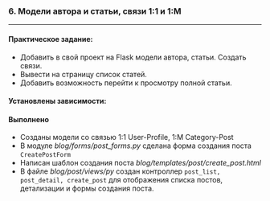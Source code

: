 ### 6. Модели автора и статьи, связи 1:1 и 1:M

---

#### Практическое задание:

* Добавить в свой проект на Flask модели автора, статьи. Создать связи.
* Вывести на страницу список статей.
* Добавить возможность перейти к просмотру полной статьи.

#### Установлены зависимости:

#### Выполнено

* Созданы модели со связью 1:1 User-Profile, 1:M Category-Post
* В модуле _blog/forms/post_forms.py_ сделана форма создания поста `CreatePostForm` 
* Написан шаблон создания поста _blog/templates/post/create_post.html_
* В файле _blog/post/views/py_ создан контроллер  `post_list, post_detail, create_post` 
  для отображения списка постов, детализации и формы создания поста.

